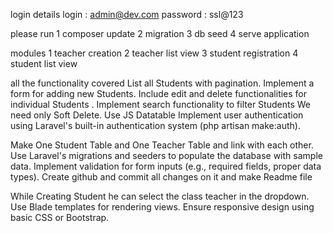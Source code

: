 login details 
login : admin@dev.com
password : ssl@123


please run 
1 composer update
2 migration 
3 db seed 
4 serve application 


modules 
1 teacher creation 
2 teacher list view 
3 student registration 
4 student list view

all the functionality covered 
List all Students with pagination.
Implement a form for adding new Students.
Include edit and delete functionalities for individual   Students  .
Implement search functionality to filter  Students 
We need only Soft Delete.
Use JS Datatable
Implement user authentication using Laravel's built-in authentication system (php artisan make:auth).


Make One Student Table and One Teacher Table and link with each other.
Use Laravel's migrations and seeders to populate the database with sample data.
Implement validation for form inputs (e.g., required fields, proper data types).
Create github and commit all changes on it and make Readme file

While Creating Student he can select the class teacher in the dropdown.
Use Blade templates for rendering views.
Ensure responsive design using basic CSS or Bootstrap.

